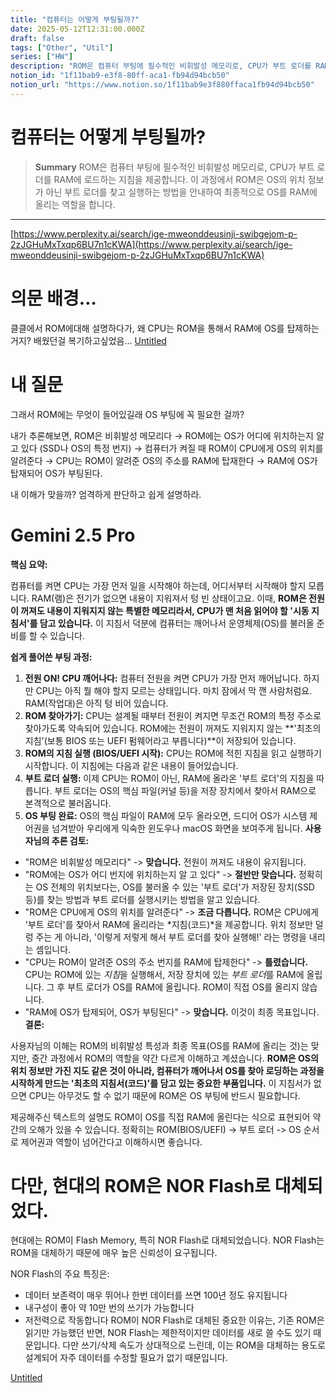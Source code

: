 ```yaml
---
title: "컴퓨터는 어떻게 부팅될까?"
date: 2025-05-12T12:31:00.000Z
draft: false
tags: ["Other", "Util"]
series: ["HW"]
description: "ROM은 컴퓨터 부팅에 필수적인 비휘발성 메모리로, CPU가 부트 로더를 RAM에 로드하는 지침을 제공합니다. 이 과정에서 ROM은 OS의 위치 정보가 아닌 부트 로더를 찾고 실행하는 방법을 안내하여 최종적으로 OS를 RAM에 올리는 역할을 합니다."
notion_id: "1f11bab9-e3f8-80ff-aca1-fb94d94bcb50"
notion_url: "https://www.notion.so/1f11bab9e3f880ffaca1fb94d94bcb50"
---
```


# 컴퓨터는 어떻게 부팅될까?

> **Summary**
> ROM은 컴퓨터 부팅에 필수적인 비휘발성 메모리로, CPU가 부트 로더를 RAM에 로드하는 지침을 제공합니다. 이 과정에서 ROM은 OS의 위치 정보가 아닌 부트 로더를 찾고 실행하는 방법을 안내하여 최종적으로 OS를 RAM에 올리는 역할을 합니다.

---

[https://www.perplexity.ai/search/ige-mweonddeusinji-swibgejom-p-2zJGHuMxTxqp6BU7n1cKWA](https://www.perplexity.ai/search/ige-mweonddeusinji-swibgejom-p-2zJGHuMxTxqp6BU7n1cKWA)

# 의문 배경…

클클에서 ROM에대해 설명하다가, 왜 CPU는 ROM을 통해서 RAM에 OS를 탑제하는거지? 배웠던걸 복기하고싶었음… [Untitled](https://www.notion.so/e131ef941a6e4c3487cdc870dd26d8d9) 

# 내 질문

그래서 ROM에는 무엇이 들어있길래 OS 부팅에 꼭 필요한 걸까?

내가 추론해보면, ROM은 비휘발성 메모리다 → ROM에는 OS가 어디에 위치하는지 알고 있다 (SSD나 OS의 특정 번지) → 컴퓨터가 켜질 때 ROM이 CPU에게 OS의 위치를 알려준다 → CPU는 ROM이 알려준 OS의 주소를 RAM에 탑재한다 → RAM에 OS가 탑재되어 OS가 부팅된다.

내 이해가 맞을까? 엄격하게 판단하고 쉽게 설명하라.

# Gemini 2.5 Pro

**핵심 요약:**

컴퓨터를 켜면 CPU는 가장 먼저 일을 시작해야 하는데, 어디서부터 시작해야 할지 모릅니다. RAM(램)은 전기가 없으면 내용이 지워져서 텅 빈 상태이고요. 이때, **ROM은 전원이 꺼져도 내용이 지워지지 않는 특별한 메모리라서, CPU가 맨 처음 읽어야 할 '시동 지침서'를 담고 있습니다.** 이 지침서 덕분에 컴퓨터는 깨어나서 운영체제(OS)를 불러올 준비를 할 수 있습니다.

**쉽게 풀어쓴 부팅 과정:**

1. **전원 ON! CPU 깨어나다:** 컴퓨터 전원을 켜면 CPU가 가장 먼저 깨어납니다. 하지만 CPU는 아직 뭘 해야 할지 모르는 상태입니다. 마치 잠에서 막 깬 사람처럼요. RAM(작업대)은 아직 텅 비어 있습니다.
1. **ROM 찾아가기:** CPU는 설계될 때부터 전원이 켜지면 무조건 ROM의 특정 주소로 찾아가도록 약속되어 있습니다. ROM에는 전원이 꺼져도 지워지지 않는 **'최초의 지침'(보통 BIOS 또는 UEFI 펌웨어라고 부릅니다)**이 저장되어 있습니다.
1. **ROM의 지침 실행 (BIOS/UEFI 시작):** CPU는 ROM에 적힌 지침을 읽고 실행하기 시작합니다. 이 지침에는 다음과 같은 내용이 들어있습니다.
1. **부트 로더 실행:** 이제 CPU는 ROM이 아닌, RAM에 올라온 '부트 로더'의 지침을 따릅니다. 부트 로더는 OS의 핵심 파일(커널 등)을 저장 장치에서 찾아서 RAM으로 본격적으로 불러옵니다.
1. **OS 부팅 완료:** OS의 핵심 파일이 RAM에 모두 올라오면, 드디어 OS가 시스템 제어권을 넘겨받아 우리에게 익숙한 윈도우나 macOS 화면을 보여주게 됩니다.
**사용자님의 추론 검토:**

- "ROM은 비휘발성 메모리다" -> **맞습니다.** 전원이 꺼져도 내용이 유지됩니다.
- "ROM에는 OS가 어디 번지에 위치하는지 알 고 있다" -> **절반만 맞습니다.** 정확히는 OS 전체의 위치보다는, OS를 불러올 수 있는 '부트 로더'가 저장된 장치(SSD 등)를 찾는 방법과 부트 로더를 실행시키는 방법을 알고 있습니다.
- "ROM은 CPU에게 OS의 위치를 알려준다" -> **조금 다릅니다.** ROM은 CPU에게 '부트 로더'를 찾아서 RAM에 올리라는 *지침(코드)*을 제공합니다. 위치 정보만 덜렁 주는 게 아니라, '이렇게 저렇게 해서 부트 로더를 찾아 실행해!' 라는 명령을 내리는 셈입니다.
- "CPU는 ROM이 알려준 OS의 주소 번지를 RAM에 탑제한다" -> **틀렸습니다.** CPU는 ROM에 있는 *지침*을 실행해서, 저장 장치에 있는 *부트 로더*를 RAM에 올립니다. 그 후 부트 로더가 OS를 RAM에 올립니다. ROM이 직접 OS를 올리지 않습니다.
- "RAM에 OS가 탑제되어, OS가 부팅된다" -> **맞습니다.** 이것이 최종 목표입니다.
**결론:**

사용자님의 이해는 ROM의 비휘발성 특성과 최종 목표(OS를 RAM에 올리는 것)는 맞지만, 중간 과정에서 ROM의 역할을 약간 다르게 이해하고 계셨습니다. **ROM은 OS의 위치 정보만 가진 지도 같은 것이 아니라, 컴퓨터가 깨어나서 OS를 찾아 로딩하는 과정을 시작하게 만드는 '최초의 지침서(코드)'를 담고 있는 중요한 부품입니다.** 이 지침서가 없으면 CPU는 아무것도 할 수 없기 때문에 ROM은 OS 부팅에 반드시 필요합니다.

제공해주신 텍스트의 설명도 ROM이 OS를 직접 RAM에 올린다는 식으로 표현되어 약간의 오해가 있을 수 있습니다. 정확히는 ROM(BIOS/UEFI) -> 부트 로더 -> OS 순서로 제어권과 역할이 넘어간다고 이해하시면 좋습니다.

# 다만, 현대의 ROM은 NOR Flash로 대체되었다.

현대에는 ROM이 Flash Memory, 특히 NOR Flash로 대체되었습니다. NOR Flash는 ROM을 대체하기 때문에 매우 높은 신뢰성이 요구됩니다.

NOR Flash의 주요 특징은:

- 데이터 보존력이 매우 뛰어나 한번 데이터를 쓰면 100년 정도 유지됩니다
- 내구성이 좋아 약 10만 번의 쓰기가 가능합니다
- 저전력으로 작동합니다
ROM이 NOR Flash로 대체된 중요한 이유는, 기존 ROM은 읽기만 가능했던 반면, NOR Flash는 제한적이지만 데이터를 새로 쓸 수도 있기 때문입니다. 다만 쓰기/삭제 속도가 상대적으로 느린데, 이는 ROM을 대체하는 용도로 설계되어 자주 데이터를 수정할 필요가 없기 때문입니다.

[Untitled](https://www.notion.so/a7aa8fa6d11447acaa28169b3ac33fbb) 

